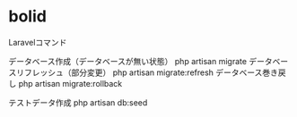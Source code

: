 # bolid

Laravelコマンド

データベース作成（データベースが無い状態）
php artisan migrate
データベースリフレッシュ（部分変更）
php artisan migrate:refresh
データベース巻き戻し
php artisan migrate:rollback

テストデータ作成
php artisan db:seed
